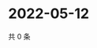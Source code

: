 # 2022-05-12

共 0 条

<!-- BEGIN WEIBO -->
<!-- 最后更新时间 Thu May 12 2022 08:26:21 GMT+0800 (China Standard Time) -->

<!-- END WEIBO -->
